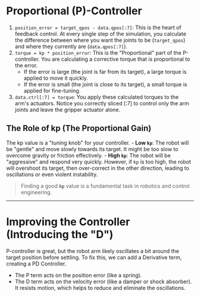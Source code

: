 # Proportional (P)-Controller
1. `position_error = target_qpos - data.qpos[:7]`: This is the heart of feedback control. At every single step of the simulation, you calculate the difference between where you want the joints to be (`target_qpos`) and where they currently are (`data.qpos[:7]`).
2. `torque = kp * position_error`: This is the "Proportional" part of the P-controller. You are calculating a corrective torque that is proportional to the error.
    - If the error is large (the joint is far from its target), a large torque is applied to move it quickly.
    - If the error is small (the joint is close to its target), a small torque is applied for fine-tuning.
3. `data.ctrl[:7] = torque`: You apply these calculated torques to the arm's actuators. Notice you correctly sliced [:7] to control only the arm joints and leave the gripper actuator alone.

## The Role of kp (The Proportional Gain)
The kp value is a "tuning knob" for your controller.
    - **Low `kp`**: The robot will be "gentle" and move slowly towards its target. It might be too slow to overcome gravity or friction effectively.
    - **High `kp`**: The robot will be "aggressive" and respond very quickly. However, if `kp` is too high, the robot will overshoot its target, then over-correct in the other direction, leading to oscillations or even violent instability.

> Finding a good **`kp`** value is a fundamental task in robotics and control engineering.

---

# Improving the Controller (Introducing the "D")
P-controller is great, but the robot arm likely oscillates a bit around the target position before settling. To fix this, we can add a Derivative term, creating a PD Controller.
- The P term acts on the position error (like a spring).
- The D term acts on the velocity error (like a damper or shock absorber). It resists motion, which helps to reduce and eliminate the oscillations.